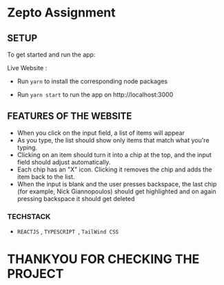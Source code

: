 # Zepto Assignment

## SETUP
 
To get started and run the app:

Live Website : 

- Run ` yarn ` to install the corresponding node packages


- Run ` yarn start ` to run the app on http://localhost:3000

## FEATURES OF THE WEBSITE 

- When you click on the input field, a list of items will appear
- As you type, the list should show only items that match what you're typing.
- Clicking on an item should turn it into a chip at the top, and the input field should adjust automatically.
- Each chip has an "X" icon. Clicking it removes the chip and adds the item back to the list.
- When the input is blank and the user presses backspace, the last chip (for example, Nick Giannopoulos) should get highlighted and on again pressing backspace it should get deleted

### TECHSTACK 

 - `REACTJS` , `TYPESCRIPT `, `TailWind CSS`


# THANKYOU FOR CHECKING THE PROJECT 






